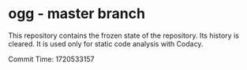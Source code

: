 # ogg - master branch

This repository contains the frozen state of the repository.
Its history is cleared. It is used only for static code
analysis with Codacy.

Commit Time: 1720533157